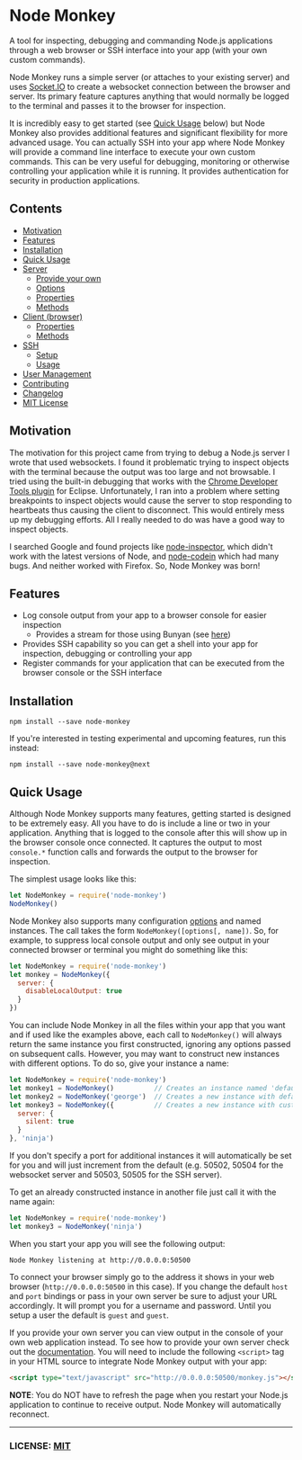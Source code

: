 # Node Monkey

A tool for inspecting, debugging and commanding Node.js applications through a web browser or SSH interface into your app (with your own custom commands).

Node Monkey runs a simple server (or attaches to your existing server) and uses [Socket.IO](https://github.com/LearnBoost/socket.io) to create a websocket connection between the browser and server. Its primary feature captures anything that would normally be logged to the terminal and passes it to the browser for inspection.

It is incredibly easy to get started (see [Quick Usage](#quick-usage) below) but Node Monkey also provides additional features and significant flexibility for more advanced usage. You can actually SSH into your app where Node Monkey will provide a command line interface to execute your own custom commands. This can be very useful for debugging, monitoring or otherwise controlling your application while it is running. It provides authentication for security in production applications.

## Contents

- [Motivation](#motivation)
- [Features](#features)
- [Installation](#installation)
- [Quick Usage](#quick-usage)
- [Server](doc/server.md)
  - [Provide your own](doc/server.md#provide-your-own)
  - [Options](doc/server.md#options)
  - [Properties](doc/server.md#properties)
  - [Methods](doc/server.md#methods)
- [Client (browser)](doc/client.md)
  - [Properties](doc/client.md#properties)
  - [Methods](doc/client.md#methods)
- [SSH](doc/ssh.md)
  - [Setup](doc/ssh.md#setup)
  - [Usage](doc/ssh.md#usage)
- [User Management](doc/user-management.md)
- [Contributing](doc/contributing.md)
- [Changelog](CHANGELOG.md)
- [MIT License](LICENSE.md)

## Motivation

The motivation for this project came from trying to debug a Node.js server I wrote that used websockets. I found it problematic trying to inspect objects with the terminal because the output was too large and not browsable. I tried using the built-in debugging that works with the [Chrome Developer Tools plugin](https://github.com/joyent/node/wiki/using-eclipse-as-node-applications-debugger) for Eclipse. Unfortunately, I ran into a problem where setting breakpoints to inspect objects would cause the server to stop responding to heartbeats thus causing the client to disconnect. This would entirely mess up my debugging efforts. All I really needed to do was have a good way to inspect objects.

I searched Google and found projects like [node-inspector](https://github.com/dannycoates/node-inspector), which didn't work with the latest versions of Node, and [node-codein](http://thomashunter.name/blog/nodejs-console-object-debug-inspector/) which had many bugs. And neither worked with Firefox. So, Node Monkey was born!

## Features

* Log console output from your app to a browser console for easier inspection
  - Provides a stream for those using Bunyan (see [here](doc/server.md#nodemonkeybunyan_stream))
* Provides SSH capability so you can get a shell into your app for inspection, debugging or controlling your app
* Register commands for your application that can be executed from the browser console or the SSH interface

## Installation

```
npm install --save node-monkey
```

If you're interested in testing experimental and upcoming features, run this instead:

```
npm install --save node-monkey@next
```

## Quick Usage

Although Node Monkey supports many features, getting started is designed to be extremely easy. All you have to do is include a line or two in your application. Anything that is logged to the console after this will show up in the browser console once connected. It captures the output to most `console.*` function calls and forwards the output to the browser for inspection.

The simplest usage looks like this:

```js
let NodeMonkey = require('node-monkey')
NodeMonkey()
```

Node Monkey also supports many configuration [options](doc/server.md#options) and named instances. The call takes the form `NodeMonkey([options[, name])`. So, for example, to suppress local console output and only see output in your connected browser or terminal you might do something like this:

```js
let NodeMonkey = require('node-monkey')
let monkey = NodeMonkey({
  server: {
    disableLocalOutput: true
  }
})
```

You can include Node Monkey in all the files within your app that you want and if used like the examples above, each call to `NodeMonkey()` will always return the same instance you first constructed, ignoring any options passed on subsequent calls. However, you may want to construct new instances with different options. To do so, give your instance a name:

```js
let NodeMonkey = require('node-monkey')
let monkey1 = NodeMonkey()          // Creates an instance named 'default'
let monkey2 = NodeMonkey('george')  // Creates a new instance with default options
let monkey3 = NodeMonkey({          // Creates a new instance with custom options named 'ninja'
  server: {
    silent: true
  }
}, 'ninja')
```

If you don't specify a port for additional instances it will automatically be set for you and will just increment from the default (e.g. 50502, 50504 for the websocket server and 50503, 50505 for the SSH server).

To get an already constructed instance in another file just call it with the name again:

```js
let NodeMonkey = require('node-monkey')
let monkey3 = NodeMonkey('ninja')
```

When you start your app you will see the following output:

```
Node Monkey listening at http://0.0.0.0:50500
```

To connect your browser simply go to the address it shows in your web browser (`http://0.0.0.0:50500` in this case). If you change the default `host` and `port` bindings or pass in your own server be sure to adjust your URL accordingly. It will prompt you for a username and password. Until you setup a user the default is `guest` and `guest`.

If you provide your own server you can view output in the console of your own web application instead. To see how to provide your own server check out the [documentation](doc/server.md#provide-your-own). You will need to include the following `<script>` tag in your HTML source to integrate Node Monkey output with your app:

```html
<script type="text/javascript" src="http://0.0.0.0:50500/monkey.js"></script>
```

**NOTE**: You do NOT have to refresh the page when you restart your Node.js application to continue to receive output. Node Monkey will automatically reconnect.


---
### LICENSE: [MIT](LICENSE.md)